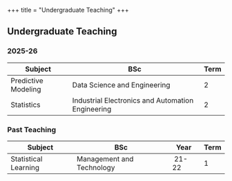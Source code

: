 +++
title = "Undergraduate Teaching"
+++

## Undergraduate Teaching

### 2025-26
Subject | BSc | Term
--------|-----|------
Predictive Modeling | Data Science and Engineering | 2
Statistics | Industrial Electronics and Automation Engineering | 2

### Past Teaching

Subject | BSc | Year | Term
--------|-----|------|-----
Statistical Learning | Management and Technology | 21-22 | 1